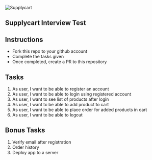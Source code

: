 ![Supplycart](https://supplycart.my/wp-content/uploads/2019/09/sc_logo_tm.png)

## Supplycart Interview Test


## Instructions

- Fork this repo to your github account
- Complete the tasks given
- Once completed, create a PR to this repository

## Tasks

1. As user, I want to be able to register an account
2. As user, I want to be able to login using registered account
3. As user, I want to see list of products after login
4. As user, I want to be able to add product to cart
5. As user, I want to be able to place order for added products in cart
6. As user, I want to be able to logout

## Bonus Tasks

1. Verify email after registration
2. Order history
3. Deploy app to a server
